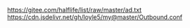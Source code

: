 https://gitee.com/halflife/list/raw/master/ad.txt  
https://cdn.jsdelivr.net/gh/loyle5/my@master/Outbound.conf
